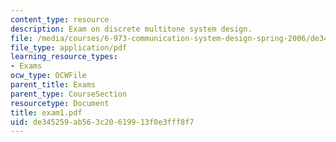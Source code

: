 ```yaml
---
content_type: resource
description: Exam on discrete multitone system design.
file: /media/courses/6-973-communication-system-design-spring-2006/de345259ab563c20619913f0e3fff8f7_exam1.pdf
file_type: application/pdf
learning_resource_types:
- Exams
ocw_type: OCWFile
parent_title: Exams
parent_type: CourseSection
resourcetype: Document
title: exam1.pdf
uid: de345259-ab56-3c20-6199-13f0e3fff8f7
---
```


